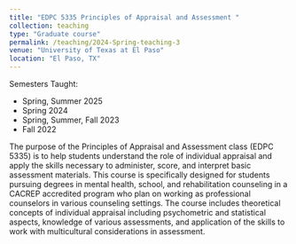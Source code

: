 ```yaml
---
title: "EDPC 5335 Principles of Appraisal and Assessment "
collection: teaching
type: "Graduate course"
permalink: /teaching/2024-Spring-teaching-3
venue: "University of Texas at El Paso"
location: "El Paso, TX"  
---
```

Semesters Taught:
- Spring, Summer 2025
- Spring 2024
- Spring, Summer, Fall 2023  
- Fall 2022

The purpose of the Principles of Appraisal and Assessment class (EDPC 5335) is to help students understand the role of individual appraisal and apply the skills necessary to administer, score, and interpret basic assessment materials. This course is specifically designed for students pursuing degrees in mental health, school, and rehabilitation counseling in a CACREP accredited program who plan on working as professional counselors in various counseling settings. The course includes theoretical concepts of individual appraisal including psychometric and statistical aspects, knowledge of various assessments, and application of the skills to work with multicultural considerations in assessment.
